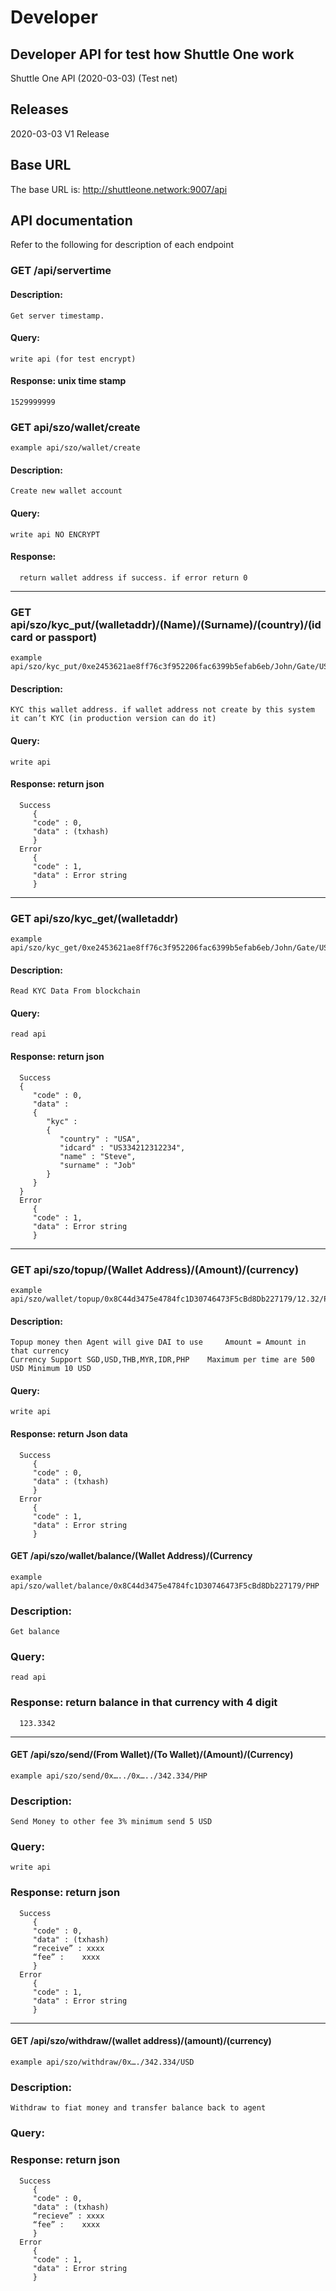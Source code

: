 # Developer
## Developer API for test how Shuttle One work
Shuttle One API (2020-03-03) (Test net)

## Releases
2020-03-03 V1 Release

## Base URL
The base URL is: http://shuttleone.network:9007/api

## API documentation
   Refer to the following for description of each endpoint
   
### GET /api/servertime
#### Description:
    Get server timestamp.
#### Query:

    write api (for test encrypt)
#### Response: unix time stamp
    1529999999

### GET api/szo/wallet/create
	example api/szo/wallet/create
#### Description:
	Create new wallet account
#### Query:
	write api NO ENCRYPT
#### Response: 
      return wallet address if success. if error return 0
---------------------------------------------
### GET api/szo/kyc_put/(walletaddr)/(Name)/(Surname)/(country)/(id card or passport)
	example api/szo/kyc_put/0xe2453621ae8ff76c3f952206fac6399b5efab6eb/John/Gate/USA/AB1243234
#### Description:
	KYC this wallet address. if wallet address not create by this system it can’t KYC (in production version can do it)
#### Query:
	write api
#### Response: return json
      Success
         {
         "code" : 0,
         "data" : (txhash)
         }
      Error
         {
         "code" : 1,
         "data" : Error string
         }
--------------------------------------
### GET api/szo/kyc_get/(walletaddr)
	example api/szo/kyc_get/0xe2453621ae8ff76c3f952206fac6399b5efab6eb/John/Gate/USA/AB1243234
#### Description:
	Read KYC Data From blockchain
#### Query:
	read api
#### Response: return json
      Success
      {
         "code" : 0,
         "data" : 
         {
            "kyc" : 
            {
               "country" : "USA",
               "idcard" : "US334212312234",
               "name" : "Steve",
               "surname" : "Job"
            }
         }
      }
      Error
         {
         "code" : 1,
         "data" : Error string
         }

--------------------------------------
### GET api/szo/topup/(Wallet Address)/(Amount)/(currency)
	example api/szo/wallet/topup/0x8C44d3475e4784fc1D30746473F5cBd8Db227179/12.32/PHP
#### Description:
	Topup money then Agent will give DAI to use 	Amount = Amount in that currency
	Currency Support SGD,USD,THB,MYR,IDR,PHP 	Maximum per time are 500 USD Minimum 10 USD
#### Query:
	write api
#### Response: return Json data
      Success
         {
         "code" : 0,
         "data" : (txhash)
         }
      Error
         {
         "code" : 1,
         "data" : Error string
         }
         
#### GET /api/szo/wallet/balance/(Wallet Address)/(Currency
	example api/szo/wallet/balance/0x8C44d3475e4784fc1D30746473F5cBd8Db227179/PHP
### Description:
	Get balance
### Query:
	read api
### Response: return balance in that currency with 4 digit
      123.3342
-------------------------------------------
#### GET /api/szo/send/(From Wallet)/(To Wallet)/(Amount)/(Currency)
	example api/szo/send/0x…../0x…../342.334/PHP
### Description:
	Send Money to other fee 3% minimum send 5 USD
### Query:
	write api
### Response: return json
      Success
         {
         "code" : 0,
         "data" : (txhash)
         “receive” : xxxx 
         “fee” :    xxxx
         }
      Error
         {
         "code" : 1,
         "data" : Error string
         }
------------------------------------------
#### GET /api/szo/withdraw/(wallet address)/(amount)/(currency)
	example api/szo/withdraw/0x…./342.334/USD
### Description:
	Withdraw to fiat money and transfer balance back to agent
### Query:

### Response: return json
      Success
         {
         "code" : 0,
         "data" : (txhash)
         “recieve” : xxxx 
         “fee” :    xxxx
         }
      Error
         {
         "code" : 1,
         "data" : Error string
         }


